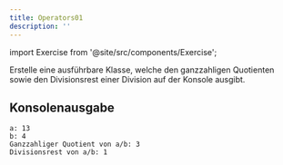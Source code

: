 ```yaml
---
title: Operators01
description: ''
---
```


import Exercise from '@site/src/components/Exercise';

Erstelle eine ausführbare Klasse, welche den ganzzahligen Quotienten sowie den Divisionsrest einer Division auf der Konsole ausgibt.

## Konsolenausgabe

```console
a: 13
b: 4
Ganzzahliger Quotient von a/b: 3
Divisionsrest von a/b: 1
```

<Exercise pullRequest="4" branchSuffix="operators/01" />

